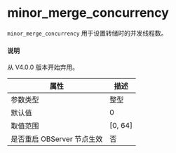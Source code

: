 minor_merge_concurrency 
============================================

`minor_merge_concurrency` 用于设置转储时的并发线程数。

<main id="notice" type='explain'>
  <h4>说明</h4>
  <p>从 V4.0.0 版本开始弃用。</p>
</main>


|      **属性**      |  **描述**   |
|------------------|-----------|
| 参数类型             | 整型        |
| 默认值              | 0         |
| 取值范围             | \[0, 64\] |
| 是否重启 OBServer 节点生效 | 否         |

